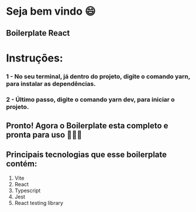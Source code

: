 # Seja bem vindo :smile:
## Boilerplate React

# Instruções:

### 1 - No seu terminal, já dentro do projeto, digite o comando yarn, para instalar as dependências.
### 2 - Último passo, digite o comando yarn dev, para iniciar o projeto.

## Pronto! Agora o Boilerplate esta completo e pronta para uso 🚀🚀🚀

## Principais tecnologias que esse boilerplate contém:
<ol>
    <li>Vite</li>
    <li>React</li>
    <li>Typescript</li>
    <li>Jest</li>
    <li>React testing library</li>
</ol>
